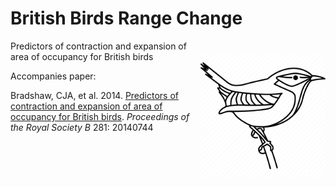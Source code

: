# British Birds Range Change
<img align="right" src="wren.png" alt="British birds" width="200" style="margin-top: 20px">

Predictors of contraction and expansion of area of occupancy for British birds

Accompanies paper:

Bradshaw, CJA, et al. 2014. <a href="http://dx.doi.org/10.1098/rspb.2014.0744">Predictors of contraction and expansion of area of occupancy for British birds</a>. <em>Proceedings of the Royal Society B</em> 281: 20140744


